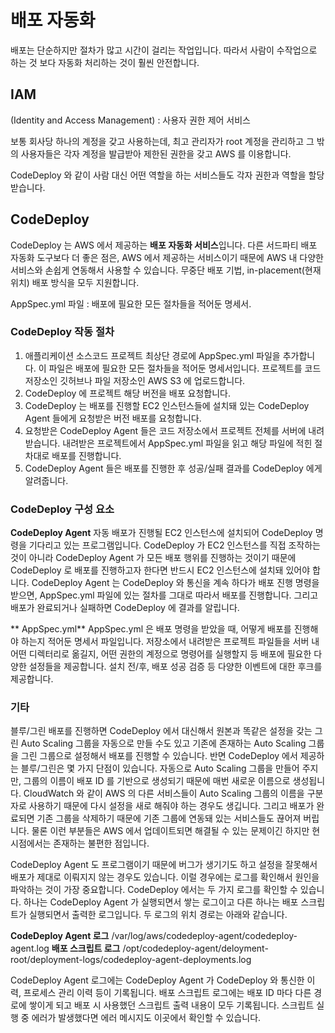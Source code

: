 # 배포 자동화

배포는 단순하지만 절차가 많고 시간이 걸리는 작업입니다. 따라서 사람이 수작업으로 하는 것 보다 자동화 처리하는 것이 훨씬 안전합니다.

## IAM
 (Identity and Access Management) : 사용자 권한 제어 서비스

보통 회사당 하나의 계정을 갖고 사용하는데, 
최고 관리자가 root 계정을 관리하고 그 밖의 사용자들은 각자 계정을 발급받아 제한된 권한을 갖고 AWS 를 이용합니다.

CodeDeploy 와 같이 사람 대신 어떤 역할을 하는 서비스들도 각자 권한과 역할을 할당받습니다.

## CodeDeploy
CodeDeploy 는 AWS 에서 제공하는 **배포 자동화 서비스**입니다. 다른 서드파티 배포 자동화 도구보다 더 좋은 점은, AWS 에서 제공하는 서비스이기 때문에 AWS 내 다양한 서비스와 손쉽게 연동해서 사용할 수 있습니다. 무중단 배포 기법,  in-placement(현재 위치) 배포 방식을 모두 지원합니다. 

AppSpec.yml 파일 : 배포에 필요한 모든 절차들을 적어둔 명세서.

### CodeDeploy 작동 절차
1. 애플리케이션 소스코드 프로젝트 최상단 경로에 AppSpec.yml 파일을 추가합니다. 이 파일은 배포에 필요한 모든 절차들을 적어둔 명세서입니다. 프로젝트를 코드 저장소인 깃허브나 파일 저장소인 AWS S3 에 업로드합니다. 
2. CodeDeploy 에 프로젝트 해당 버전을 배포 요청합니다.
3. CodeDeploy 는 배포를 진행할 EC2 인스턴스들에 설치돼 있는 CodeDeploy Agent 들에게 요청받은 버전 배포를 요청합니다.
4. 요청받은 CodeDeploy Agent 들은 코드 저장소에서 프로젝트 전체를 서버에 내려받습니다. 내려받은 프로젝트에서 AppSpec.yml 파일을 읽고 해당 파일에 적힌 절차대로 배포를 진행합니다.
5. CodeDeploy Agent 들은 배포를 진행한 후 성공/실패 결과를 CodeDeploy 에게 알려줍니다.

### CodeDeploy 구성 요소

**CodeDeploy Agent**
자동 배포가 진행될 EC2 인스턴스에 설치되어 CodeDeploy 명령을 기다리고 있는 프로그램입니다. CodeDeploy 가 EC2 인스턴스를 직접 조작하는 것이 아니라 CodeDeploy Agent 가 모든 배포 행위를 진행하는 것이기 때문에 CodeDeploy 로 배포를 진행하고자 한다면 반드시 EC2 인스턴스에 설치돼 있어야 합니다. CodeDeploy Agent 는 CodeDeploy 와 통신을 계속 하다가 배포 진행 명령을 받으면, AppSpec.yml 파일에 있는 절차를 그대로 따라서 배포를 진행합니다. 그리고 배포가 완료되거나 실패하면 CodeDeploy 에 결과를 알립니다.

** AppSpec.yml**
AppSpec.yml 은 배포 명령을 받았을 때, 어떻게 배포를 진행해야 하는지 적어둔 명세서 파일입니다. 저장소에서 내려받은 프로젝트 파일들을 서버 내 어떤 디렉터리로 옮길지, 어떤 권한의 계정으로 명령어를 실행할지 등 배포에 필요한 다양한 설정들을 제공합니다. 설치 전/후, 배포 성공 검증 등 다양한 이벤트에 대한 후크를 제공합니다.

### 기타
블루/그린 배포를 진행하면 CodeDeploy 에서 대신해서 원본과 똑같은 설정을 갖는 그린 Auto Scaling 그룹을 자동으로 만들 수도 있고 기존에 존재하는 Auto Scaling 그룹을 그린 그룹으로 설정해서 배포를 진행할 수 있습니다. 반면 CodeDeploy 에서 제공하는 블루/그린은 몇 가지 단점이 있습니다. 자동으로 Auto Scaling 그룹을 만들어 주지만, 그룹의 이름이 배포 ID 를 기반으로 생성되기 때문에 매번 새로운 이름으로 생성됩니다. CloudWatch 와 같이 AWS 의 다른 서비스들이 Auto Scaling 그룹의 이름을 구분자로 사용하기 때문에 다시 설정을 새로 해줘야 하는 경우도 생깁니다. 그리고 배포가 완료되면 기존 그룹을 삭제하기 때문에 기존 그룹에 연동돼 있는 서비스들도 끊어져 버립니다. 물론 이런 부분들은 AWS 에서 업데이트되면 해결될 수 있는 문제이긴 하지만 현시점에서는 존재하는 불편한 점입니다. 

CodeDeploy Agent 도 프로그램이기 때문에 버그가 생기기도 하고 설정을 잘못해서 배포가 제대로 이뤄지지 않는 경우도 있습니다. 이럴 경우에는 로그를 확인해서 원인을 파악하는 것이 가장 중요합니다. CodeDeploy 에서는 두 가지 로그를 확인할 수 있습니다. 하나는 CodeDeploy Agent 가 실행되면서 쌓는 로그이고 다른 하나는 배포 스크립트가 실행되면서 출력한 로그입니다. 두 로그의 위치 경로는 아래와 같습니다.

**CodeDeploy Agent 로그**
/var/log/aws/codedeploy-agent/codedeploy-agent.log
**배포 스크립트 로그**
/opt/codedeploy-agent/deloyment-root/deployment-logs/codedeploy-agent-deployments.log

CodeDeploy Agent 로그에는 CodeDeploy Agent 가 CodeDeploy 와 통신한 이력, 프로세스 관리 이력 등이 기록됩니다. 배포 스크립트 로그에는 배포 ID 마다 다른 경로에 쌓이게 되고 배포 시 사용했던 스크립트 출력 내용이 모두 기록됩니다. 스크립트 실행 중 에러가 발생했다면 에러 메시지도 이곳에서 확인할 수 있습니다.

<!--stackedit_data:
eyJoaXN0b3J5IjpbMTY4NjYwNTEwMywyMDA3NTYwMzMsLTE1OT
Q4NDE2MiwtMTQwMTg3NTEyNSwxNDE4MzU3NDIyLDIwNjIzMTI0
MjYsLTIwOTcyMjUwODMsLTkwNjY3Njk5NywxNTU3Nzk5MTYwLC
05NjY1MDg0NTUsLTk2NjUwODQ1NSwyMjg1OTEwMjJdfQ==
-->